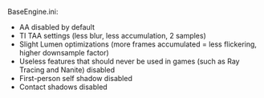 BaseEngine.ini:
- AA disabled by default
- TI TAA settings (less blur, less accumulation, 2 samples)
- Slight Lumen optimizations (more frames accumulated = less flickering, higher downsample factor)
- Useless features that should never be used in games (such as Ray Tracing and Nanite) disabled
- First-person self shadow disabled
- Contact shadows disabled
